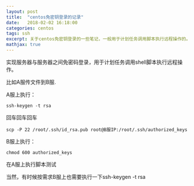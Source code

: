```yaml
---
layout: post
title:  "centos免密钥登录的记录"
date:   2018-02-02 16:18:00
categories: centos
tags: ssh
excerpt: 关于centos免密钥登录的一些笔记，一般用于计划任务调用脚本执行远程操作的。
mathjax: true
---
```


实现服务器与服务器之间免密码登录，用于计划任务调用shell脚本执行远程操作。

比如A服传文件到B服.

A服上执行：
```
ssh-keygen -t rsa
```

回车回车回车

```
scp -P 22 /root/.ssh/id_rsa.pub root@B服IP:/root/.ssh/authorized_keys
```

B服上执行：

```
chmod 600 authorized_keys
```

在A服上执行脚本测试

当然，有时候按需求B服上也需要执行一下ssh-keygen -t rsa

